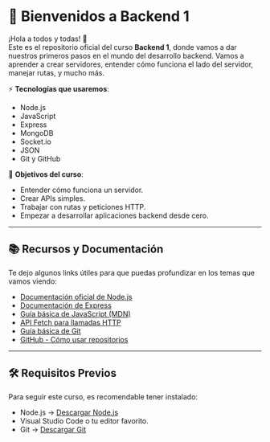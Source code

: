 # 🎉 Bienvenidos a Backend 1

¡Hola a todos y todas! 👋  
Este es el repositorio oficial del curso **Backend 1**, donde vamos a dar nuestros primeros pasos en el mundo del desarrollo backend. Vamos a aprender a crear servidores, entender cómo funciona el lado del servidor, manejar rutas, y mucho más.

⚡ **Tecnologías que usaremos**:
- Node.js
- JavaScript
- Express
- MongoDB
- Socket.io
- JSON
- Git y GitHub

🚀 **Objetivos del curso**:
- Entender cómo funciona un servidor.
- Crear APIs simples.
- Trabajar con rutas y peticiones HTTP.
- Empezar a desarrollar aplicaciones backend desde cero.

---
## 📚 Recursos y Documentación

Te dejo algunos links útiles para que puedas profundizar en los temas que vamos viendo:

- [Documentación oficial de Node.js](https://nodejs.org/es/docs)
- [Documentación de Express](https://expressjs.com/es/)
- [Guía básica de JavaScript (MDN)](https://developer.mozilla.org/es/docs/Web/JavaScript/Guide)
- [API Fetch para llamadas HTTP](https://developer.mozilla.org/es/docs/Web/API/Fetch_API)
- [Guía básica de Git](https://git-scm.com/doc)
- [GitHub - Cómo usar repositorios](https://docs.github.com/es/get-started/quickstart)

---

## 🛠️ Requisitos Previos

Para seguir este curso, es recomendable tener instalado:

- Node.js → [Descargar Node.js](https://nodejs.org/es/download)
- Visual Studio Code o tu editor favorito.
- Git → [Descargar Git](https://git-scm.com/downloads)

